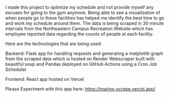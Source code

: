I made this project to optimize my schedule and not provide myself any excuses for going to the gym anymore.
Being able to see a visualization of when people go to these facilities has helped me identify the best time to go and work my schedule around them.
The data is being scraped in 30 minute intervals from the Northeastern Campus Recreation Website which has employee reported data regarding the counts of people at each facility.

Here are the technologies that are being used:

Backend: 
Flask app for handling requests and generating a matplotlib graph from the scraped data which is hosted on Render
Webscraper built with beautiful soup and Pandas deployed on GitHub Actions using a Cron Job Scheduler

Frontend: 
React app hosted on Vercel

Please Experiment with this app here:
https://marino-scrape.vercel.app/
